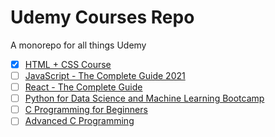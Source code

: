 # Udemy Courses Repo

A monorepo for all things Udemy

- [x] [HTML + CSS Course][1]
- [ ] [JavaScript - The Complete Guide 2021][2]
- [ ] [React - The Complete Guide][3]
- [ ] [Python for Data Science and Machine Learning Bootcamp][4]
- [ ] [C Programming for Beginners][5]
- [ ] [Advanced C Programming][6]

[1]: html-css-udemy/.
[2]: js-complete-udemy/README.md
[3]: react-udemy/README.md
[4]: python-udemy/README.md
[5]: beginner-c-udemy/README.md
[6]: advanced-c-udemy/README.md
